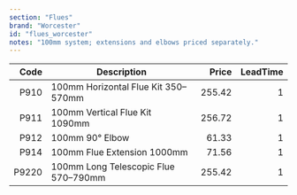 ```yaml
---
section: "Flues"
brand: "Worcester"
id: "flues_worcester"
notes: "100mm system; extensions and elbows priced separately."
---
```


| Code  | Description                                   | Price  | LeadTime |
|-----: |-----------------------------------------------|------: |---------:|
| P910  | 100mm Horizontal Flue Kit 350–570mm           | 255.42 | 1 |
| P911  | 100mm Vertical Flue Kit 1090mm                | 256.72 | 1 |
| P912  | 100mm 90° Elbow                               | 61.33  | 1 |
| P914  | 100mm Flue Extension 1000mm                   | 71.56  | 1 |
| P9220 | 100mm Long Telescopic Flue 570–790mm          | 255.42 | 1 |
